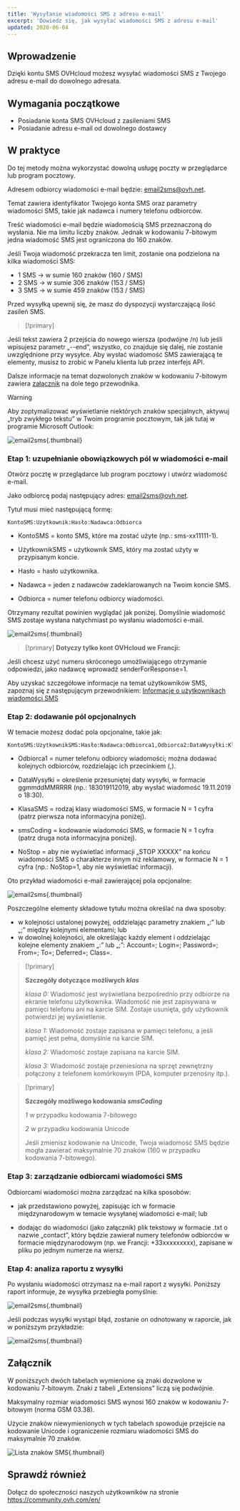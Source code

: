 ```yaml
---
title: 'Wysyłanie wiadomości SMS z adresu e-mail'
excerpt: 'Dowiedz się, jak wysyłać wiadomości SMS z adresu e-mail'
updated: 2020-06-04
---
```


## Wprowadzenie

Dzięki kontu SMS OVHcloud możesz wysyłać wiadomości SMS z Twojego adresu e-mail do dowolnego adresata.

## Wymagania początkowe

- Posiadanie konta SMS OVHcloud z zasileniami SMS
- Posiadanie adresu e-mail od dowolnego dostawcy

## W praktyce

Do tej metody można wykorzystać dowolną usługę poczty w przeglądarce lub program pocztowy.

Adresem odbiorcy wiadomości e-mail będzie: email2sms@ovh.net.

Temat zawiera identyfikator Twojego konta SMS oraz parametry wiadomości SMS, takie jak nadawca i numery telefonu odbiorców.

Treść wiadomości e-mail będzie wiadomością SMS przeznaczoną do wysłania. Nie ma limitu liczby znaków. Jednak w kodowaniu 7-bitowym jedna wiadomość SMS jest ograniczona do 160 znaków.

Jeśli Twoja wiadomość przekracza ten limit, zostanie ona podzielona na kilka wiadomości SMS:

- 1 SMS -> w sumie 160 znaków (160 / SMS)
- 2 SMS -> w sumie 306 znaków (153 / SMS)
- 3 SMS -> w sumie 459 znaków (153 / SMS)

Przed wysyłką upewnij się, że masz do dyspozycji wystarczającą ilość zasileń SMS.

> [!primary]
>
Jeśli tekst zawiera 2 przejścia do nowego wiersza (podwójne /n) lub jeśli wpisujesz parametr „--end”, wszystko, co znajduje się dalej, nie zostanie uwzględnione przy wysyłce.
Aby wysłać wiadomość SMS zawierającą te elementy, musisz to zrobić w Panelu klienta lub przez interfejs API.
>

Dalsze informacje na temat dozwolonych znaków w kodowaniu 7-bitowym zawiera [załącznik](./#zalacznik) na dole tego przewodnika.

> [!warning]
>
> Aby zoptymalizować wyświetlanie niektórych znaków specjalnych, aktywuj „tryb zwykłego tekstu” w Twoim programie pocztowym, tak jak tutaj w programie Microsoft Outlook:
> 
>  ![email2sms](images/plaintext01.png){.thumbnail}
>

### Etap 1: uzupełnianie obowiązkowych pól w wiadomości e-mail

Otwórz pocztę w przeglądarce lub program pocztowy i utwórz wiadomość e-mail. 

Jako odbiorcę podaj następujący adres: email2sms@ovh.net.

Tytuł musi mieć następującą formę: 

```
KontoSMS:Użytkownik:Hasło:Nadawca:Odbiorca
```

- KontoSMS = konto SMS, które ma zostać użyte (np.: sms-xx11111-1).

- UżytkownikSMS = użytkownik SMS, który ma zostać użyty w przypisanym koncie.

- Hasło = hasło użytkownika.

- Nadawca = jeden z nadawców zadeklarowanych na Twoim koncie SMS.

- Odbiorca = numer telefonu odbiorcy wiadomości.

Otrzymany rezultat powinien wyglądać jak poniżej. Domyślnie wiadomość SMS zostaje wysłana natychmiast po wysłaniu wiadomości e-mail.

![email2sms](images/send-sms-through-email1.png){.thumbnail}

> [!primary]
>**Dotyczy tylko kont OVHcloud we Francji:**
>
Jeśli chcesz użyć numeru skróconego umożliwiającego otrzymanie odpowiedzi, jako nadawcę wprowadź senderForResponse=1.
>

Aby uzyskać szczegółowe informacje na temat użytkowników SMS, zapoznaj się z następującym przewodnikiem: [Informacje o użytkownikach wiadomości SMS](/pages/web_cloud/messaging/sms/tout_savoir_sur_les_utilisateurs_sms)

### Etap 2: dodawanie pól opcjonalnych

W temacie możesz dodać pola opcjonalne, takie jak:

```
KontoSMS:UżytkownikSMS:Hasło:Nadawca:Odbiorca1,Odbiorca2:DataWysyłki:KlasaSMS:smsCoding:NoStop
```

- Odbiorca1 = numer telefonu odbiorcy wiadomości; można dodawać kolejnych odbiorców, rozdzielając ich przecinkiem (,).

- DataWysyłki = określenie przesuniętej daty wysyłki, w formacie ggmmddMMRRRR (np.: 183019112019, aby wysłać wiadomość 19.11.2019 o 18:30). 

- KlasaSMS = rodzaj klasy wiadomości SMS, w formacie N = 1 cyfra (patrz pierwsza nota informacyjna poniżej).

- smsCoding = kodowanie wiadomości SMS, w formacie N = 1 cyfra (patrz druga nota informacyjna poniżej).

- NoStop = aby nie wyświetlać informacji „STOP XXXXX” na końcu wiadomości SMS o charakterze innym niż reklamowy, w formacie N = 1 cyfra (np.: NoStop=1, aby nie wyświetlać informacji).

Oto przykład wiadomości e-mail zawierającej pola opcjonalne:

![email2sms](images/send-sms-through-email3.png){.thumbnail}

Poszczególne elementy składowe tytułu można określać na dwa sposoby:

- w kolejności ustalonej powyżej, oddzielając parametry znakiem „:” lub „;” między kolejnymi elementami; lub
- w dowolnej kolejności, ale określając każdy element i oddzielając kolejne elementy znakiem „:” lub „;”: Account=; Login=; Password=; From=; To=; Deferred=; Class=.

> [!primary]
>
> **Szczegóły dotyczące możliwych *klas***
> 
> *klasa 0:* Wiadomość jest wyświetlana bezpośrednio przy odbiorze na ekranie telefonu użytkownika. Wiadomość nie jest zapisywana w pamięci telefonu ani na karcie SIM. Zostaje usunięta, gdy użytkownik potwierdzi jej wyświetlenie.
> 
> *klasa 1:* Wiadomość zostaje zapisana w pamięci telefonu, a jeśli pamięć jest pełna, domyślnie na karcie SIM.
> 
> *klasa 2:* Wiadomość zostaje zapisana na karcie SIM.
> 
> *klasa 3:* Wiadomość zostaje przeniesiona na sprzęt zewnętrzny połączony z telefonem komórkowym (PDA, komputer przenośny itp.).
>

> [!primary]
>
> **Szczegóły możliwego kodowania *smsCoding***
> 
> *1* w przypadku kodowania 7-bitowego
> 
> *2* w przypadku kodowania Unicode
> 
>Jeśli zmienisz kodowanie na Unicode, Twoja wiadomość SMS będzie mogła zawierać maksymalnie 70 znaków (160 w przypadku kodowania 7-bitowego).
>

### Etap 3: zarządzanie odbiorcami wiadomości SMS

Odbiorcami wiadomości można zarządzać na kilka sposobów:

- jak przedstawiono powyżej, zapisując ich w formacie międzynarodowym w temacie wysyłanej wiadomości e-mail; lub

- dodając do wiadomości (jako załącznik) plik tekstowy w formacie .txt o nazwie „contact”, który będzie zawierał numery telefonów odbiorców w formacie międzynarodowym (np. we Francji: +33xxxxxxxxx), zapisane w pliku po jednym numerze na wiersz.

### Etap 4: analiza raportu z wysyłki

Po wysłaniu wiadomości otrzymasz na e-mail raport z wysyłki. Poniższy raport informuje, że wysyłka przebiegła pomyślnie:

![email2sms](images/send-sms-through-email4.png){.thumbnail}

Jeśli podczas wysyłki wystąpi błąd, zostanie on odnotowany w raporcie, jak w poniższym przykładzie:

![email2sms](images/send-sms-through-email5.png){.thumbnail}

## Załącznik

W poniższych dwóch tabelach wymienione są znaki dozwolone w kodowaniu 7-bitowym. Znaki z tabeli „Extensions” liczą się podwójnie. 

Maksymalny rozmiar wiadomości SMS wynosi 160 znaków w kodowaniu 7-bitowym (norma GSM 03.38).

Użycie znaków niewymienionych w tych tabelach spowoduje przejście na kodowanie Unicode i ograniczenie rozmiaru wiadomości SMS do maksymalnie 70 znaków.

![Lista znaków SMS](images/smsauthorizedcharacters.png){.thumbnail}

## Sprawdź również

Dołącz do społeczności naszych użytkowników na stronie <https://community.ovh.com/en/>
